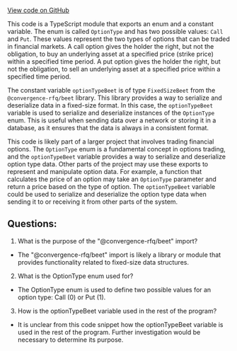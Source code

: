 [View code on GitHub](https://github.com/convergence-rfq/convergence-program-library/risk-engine/js/generated/types/OptionType.d.ts)

This code is a TypeScript module that exports an enum and a constant variable. The enum is called `OptionType` and has two possible values: `Call` and `Put`. These values represent the two types of options that can be traded in financial markets. A call option gives the holder the right, but not the obligation, to buy an underlying asset at a specified price (strike price) within a specified time period. A put option gives the holder the right, but not the obligation, to sell an underlying asset at a specified price within a specified time period.

The constant variable `optionTypeBeet` is of type `FixedSizeBeet` from the `@convergence-rfq/beet` library. This library provides a way to serialize and deserialize data in a fixed-size format. In this case, the `optionTypeBeet` variable is used to serialize and deserialize instances of the `OptionType` enum. This is useful when sending data over a network or storing it in a database, as it ensures that the data is always in a consistent format.

This code is likely part of a larger project that involves trading financial options. The `OptionType` enum is a fundamental concept in options trading, and the `optionTypeBeet` variable provides a way to serialize and deserialize option type data. Other parts of the project may use these exports to represent and manipulate option data. For example, a function that calculates the price of an option may take an `OptionType` parameter and return a price based on the type of option. The `optionTypeBeet` variable could be used to serialize and deserialize the option type data when sending it to or receiving it from other parts of the system.
## Questions: 
 1. What is the purpose of the "@convergence-rfq/beet" import?
- The "@convergence-rfq/beet" import is likely a library or module that provides functionality related to fixed-size data structures.

2. What is the OptionType enum used for?
- The OptionType enum is used to define two possible values for an option type: Call (0) or Put (1).

3. How is the optionTypeBeet variable used in the rest of the program?
- It is unclear from this code snippet how the optionTypeBeet variable is used in the rest of the program. Further investigation would be necessary to determine its purpose.